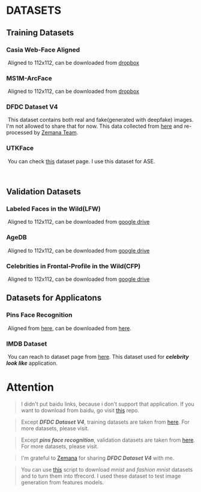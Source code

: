 # DATASETS

## Training Datasets

### 		Casia Web-Face Aligned

​			Aligned to 112x112, can be downloaded from [dropbox](https://www.dropbox.com/s/lfluom5ybqqln02/faces_CASIA_112x112.zip?dl=0)

### 		MS1M-ArcFace

​			Aligned to 112x112, can be downloaded from [dropbox](https://www.dropbox.com/s/wpx6tqjf0y5mf6r/faces_ms1m-refine-v2_112x112.zip?dl=0)

### DFDC Dataset V4

​			This dataset contains both real and fake(generated with deepfake) images. I'm not allowed to share that for now. This data collected from [here](http://kaggle.com/c/deepfake-detection-challenge/) and re-processed by [Zemana Team](https://www.zemana.com/).

### UTKFace

​			You can check [this](https://susanqq.github.io/UTKFace/) dataset page. I use this dataset for ASE.

​	 

## Validation Datasets

### 	Labeled Faces in the Wild(LFW) 

​			Aligned to 112x112, can be downloaded from [google drive](https://drive.google.com/file/d/1WO5Meh_yAau00Gm2Rz2Pc0SRldLQYigT/view)

### AgeDB

​			Aligned to 112x112, can be downloaded from [google drive](https://drive.google.com/file/d/1AoZrZfym5ZhdTyKSxD0qxa7Xrp2Q1ftp/view)

### Celebrities in Frontal-Profile in the Wild(CFP)

​			Aligned to 112x112, can be downloaded from [google drive](https://drive.google.com/file/d/1-sDn79lTegXRNhFuRnIRsgdU88cBfW6V/view)		

  

## Datasets for Applicatons

### 	Pins Face Recognition

​			Aligned from [here](https://www.kaggle.com/hereisburak/pins-face-recognition), can be downloaded from [here](https://drive.google.com/open?id=1fmCH9K6pL-iDbc_ds8iQUtMV0mGV2Fcu).

### IMDB Dataset

​			You can reach to dataset page from [here](https://data.vision.ee.ethz.ch/cvl/rrothe/imdb-wiki/). This dataset used for **_celebrity look like_** application.  





# Attention



> I didn't put baidu links, because i don't support that application. If you want to download from baidu, go visit [this](https://github.com/deepinsight/insightface/wiki/Dataset-Zoo) repo.



> Except **_DFDC Dataset V4_**, training datasets are taken from [here](https://github.com/deepinsight/insightface/wiki/Dataset-Zoo). For more datasets, please visit.



> Except **_pins face recognition_**, validation datasets are taken from [here](https://github.com/peteryuX/arcface-tf2#testing-dataset). For more datasets, please visit. 



> I'm grateful to [Zemana](https://www.zemana.com/) for sharing **_DFDC Dataset V4_** with me.



> You can use [this](create_sub_datasets.py) script to download *mnist* and *fashion mnist* datasets and to turn them into tfrecord. I used these dataset to test image generation from features models.